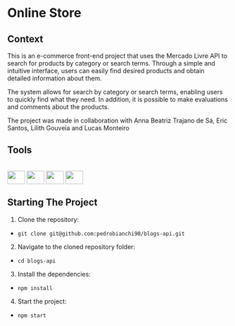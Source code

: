 # Online Store

## Context
This is an e-commerce front-end project that uses the Mercado Livre API to search for products by category or search terms. Through a simple and intuitive interface, users can easily find desired products and obtain detailed information about them.

The system allows for search by category or search terms, enabling users to quickly find what they need. In addition, it is possible to make evaluations and comments about the products.

The project was made in collaboration with Anna Beatriz Trajano de Sá, Eric Santos, Lilith Gouveia and Lucas Monteiro
<br>

## Tools
<div style="display: inline_block"><br>
 <img align="center" height="30" width="40" src="https://cdn.jsdelivr.net/gh/devicons/devicon/icons/css3/css3-plain.svg">
 <img align="center" height="30" width="40" src="https://cdn.jsdelivr.net/gh/devicons/devicon/icons/html5/html5-plain.svg">
 <img align="center" height="30" width="40" src="https://cdn.jsdelivr.net/gh/devicons/devicon/icons/javascript/javascript-plain.svg">
 <img align="center" height="30" width="40" src="https://cdn.jsdelivr.net/gh/devicons/devicon/icons/react/react-original.svg">
</div>


## Starting The Project
1. Clone the repository:
  * ```git clone git@github.com:pedrobianchi90/blogs-api.git```
2. Navigate to the cloned repository folder:
  * ```cd blogs-api```
3. Install the dependencies:
  * ```npm install```
4. Start the project:
  * ```npm start```
